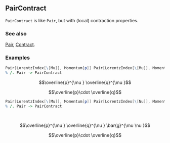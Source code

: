 ## PairContract

`PairContract` is like `Pair`, but with (local) contraction properties.

### See also

[Pair](Pair), [Contract](Contract).

### Examples

```mathematica
Pair[LorentzIndex[\[Mu]], Momentum[p]] Pair[LorentzIndex[\[Mu]], Momentum[q]]
% /. Pair -> PairContract
```

$$\overline{p}^{\mu } \overline{q}^{\mu }$$

$$\overline{p}\cdot \overline{q}$$

```mathematica
Pair[LorentzIndex[\[Mu]], Momentum[p]] Pair[LorentzIndex[\[Nu]], Momentum[q]] Pair[LorentzIndex[\[Mu]], LorentzIndex[\[Nu]]]
% /. Pair -> PairContract 
  
 

```

$$\overline{p}^{\mu } \overline{q}^{\nu } \bar{g}^{\mu \nu }$$

$$\overline{p}\cdot \overline{q}$$